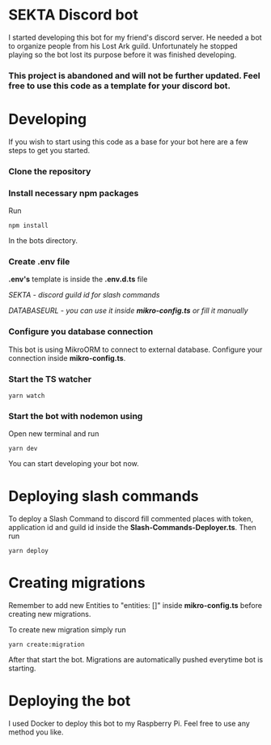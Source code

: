 # SEKTA Discord bot
I started developing this bot for my friend's discord server. He needed a bot to organize people from his Lost Ark guild. Unfortunately he stopped playing so the bot lost its purpose before it was finished developing.

### This project is abandoned and will not be further updated. Feel free to use this code as a template for your discord bot.


# Developing
If you wish to start using this code as a base for your bot here are a few steps to get you started.

### Clone the repository
### Install necessary npm packages
Run
```
npm install
```
In the bots directory.
### Create .env file
**.env's** template is inside the **.env.d.ts** file

*SEKTA - discord guild id for slash commands*

*DATABASEURL - you can use it inside **mikro-config.ts** or fill it manually*

### Configure you database connection
This bot is using MikroORM to connect to external database. Configure your connection inside **mikro-config.ts**.

### Start the TS watcher
```
yarn watch
```
### Start the bot with nodemon using
Open new terminal and run
```
yarn dev
```

You can start developing your bot now.

# Deploying slash commands
To deploy a Slash Command to discord fill commented places with token, application id and guild id inside the **Slash-Commands-Deployer.ts**. Then run
```
yarn deploy
```
# Creating migrations
Remember to add new Entities to "entities: []" inside **mikro-config.ts** before creating new migrations.

To create new migration simply run 
```
yarn create:migration
```
After that start the bot. Migrations are automatically pushed everytime bot is starting.

# Deploying the bot
I used Docker to deploy this bot to my Raspberry Pi. Feel free to use any method you like.
